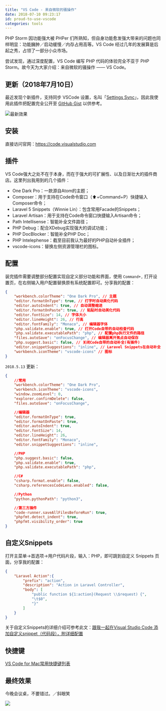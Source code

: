 ```yaml
---
title: "VS Code - 来自微软的骚操作"
date: 2018-07-10 09:23:17
id: proud-to-use-vscode
categories: tools
---
```


PHP Storm 因功能强大被 PHPer 们所熟知，但自身功能愈发强大带来的问题也同样明显：功能臃肿／启动缓慢／内存占用高等。VS Code 经过几年的发展算是后起之秀，占领了一部分小众市场。

尝试发现，通过深度配置，VS Code 编写 PHP 代码的体验完全不亚于 PHP Storm。故今天为大家介绍：来自微软的骚操作 —— VS Code。

## 更新（2018年7月10日）

最近发现个新插件，支持同步 VSCode 设置，名叫「[Settings Sync](https://marketplace.visualstudio.com/items?itemName=Shan.code-settings-sync)」，因此我使用此插件把配置完全公开至 [GitHub Gist](https://gist.github.com/wi1dcard/32d8cc169104a578d4adb509a91296c2) 以供参考。

![最新效果](https://i.loli.net/2018/07/10/5b4442cd2358e.png)

## 安装

直接访问官网：<https://code.visualstudio.com>

## 插件

VS Code强大之处不在于本身，而在于强大的可扩展性、以及日渐壮大的插件商店。这里列出我用到的几个插件：

*   One Dark Pro：一款源自Atom的主题；
*   Composer：用于支持在Code命令窗口（⬆️+Command+P）快捷输入Composer命令；
*   Laravel 5 Snippets（Winnie Lin）：包含常用Facade的Snippets；
*   Laravel Artisan：用于支持在Code命令窗口快捷输入Artisan命令；
*   Path Intellisense：智能补全文件路径；
*   PHP Debug：配合XDebug实现强大的调试功能；
*   PHP DocBlocker：智能补全PHP Doc；
*   PHP Intelephense：截至目前我认为最好的PHP自动补全插件；
*   vscode-icons：替换左侧资源管理栏的图标。

## 配置

装完插件需要调整部分配置实现自定义部分功能和界面，使用 `Command+,` 打开设置页，在右侧输入用户配置替换原有系统配置即可。分享我的配置：

```json
{
    "workbench.colorTheme": "One Dark Pro", // 主题
    "editor.formatOnType": true, // 打字时自动美化代码
    "editor.autoIndent": true, // 自动调整缩进
    "editor.formatOnPaste": true, // 粘贴时自动美化代码
    "editor.fontSize": 14, // 字体大小
    "editor.lineHeight": 26, // 行高
    "editor.fontFamily": "Monaco", // 编辑器字体
    "php.validate.enable": true, // 打开Code自带的自动检查代码
    "php.validate.executablePath": "php", // 配置php执行文件的路径
    "files.autoSave": "onFocusChange", // 编辑器离开焦点自动保存
    "php.suggest.basic": false, // 关闭Code自带的自动补全(有插件)
    "editor.snippetSuggestions": "inline", // Laravel Snippets在自动补全列表中的排序
    "workbench.iconTheme": "vscode-icons" // 图标
}
```

`2018.5.13` 更新：

```json
{
    //常用
    "workbench.colorTheme": "One Dark Pro",
    "workbench.iconTheme": "vscode-icons",
    "window.zoomLevel": 0,
    "explorer.confirmDelete": false,
    "files.autoSave": "onFocusChange",

    //编辑器
    "editor.formatOnType": true,
    "editor.formatOnPaste": true,
    "editor.autoIndent": true,
    "editor.fontSize": 14,
    "editor.lineHeight": 26,
    "editor.fontFamily": "Monaco",
    "editor.snippetSuggestions": "inline",

    //PHP
    "php.suggest.basic": false,
    "php.validate.enable": true,
    "php.validate.executablePath": "php",

    //C#
    "csharp.format.enable": false,
    "csharp.referencesCodeLens.enabled": false,

    //Python
    "python.pythonPath": "python3",

    //第三方插件
    "code-runner.saveAllFilesBeforeRun": true,
    "phpfmt.detect_indent": true,
    "phpfmt.visibility_order": true
}
```

## 自定义Snippets

打开主菜单->首选项->用户代码片段，输入：PHP，即可跳到自定义 Snippets 页面，分享我的配置：

```json
{
    "Laravel Action":{
        "prefix": "action",
        "description": "Action in Laravel Controller",
        "body": [
            "public function ${1:action}(Request \\$request) {",
            "\t$0",
            "}"
        ]
    }
}
```

关于自定义Snippets的详细介绍可参考此文：[跟我一起在Visual Studio Code 添加自定义snippet（代码段），附详细配置](http://blog.csdn.net/maokelong95/article/details/54379046)

## 快捷键

[VS Code for Mac常用快捷键列表](http://www.jianshu.com/p/9f50dfc985e2)

## 最终效果

今晚会议桌，不要错过。／斜眼笑

![](https://i.loli.net/2018/08/15/5b73a5a0c4dac.png)